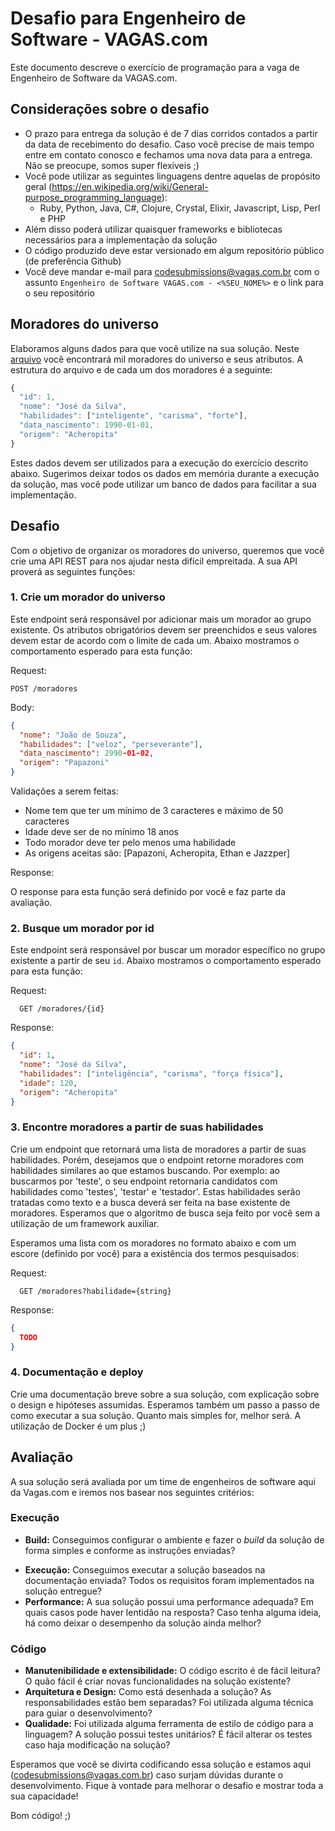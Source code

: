 # Desafio para Engenheiro de Software - VAGAS.com

Este documento descreve o exercício de programação para a vaga de Engenheiro de Software da VAGAS.com.

## Considerações sobre o desafio

* O prazo para entrega da solução é de 7 dias corridos contados a partir da data de recebimento do desafio. Caso você precise de mais tempo entre em contato conosco e fechamos uma nova data para a entrega. Não se preocupe, somos super flexíveis ;)
* Você pode utilizar as seguintes linguagens dentre aquelas de propósito geral (https://en.wikipedia.org/wiki/General-purpose_programming_language):
  * Ruby, Python, Java, C#, Clojure, Crystal, Elixir, Javascript, Lisp, Perl e PHP
* Além disso poderá utilizar quaisquer frameworks e bibliotecas necessários para a implementação da solução
* O código produzido deve estar versionado em algum repositório público (de preferência Github)
* Você deve mandar e-mail para codesubmissions@vagas.com.br com o assunto `Engenheiro de Software VAGAS.com - <%SEU_NOME%>` e o link para o seu repositório



## Moradores do universo

Elaboramos alguns dados para que você utilize na sua solução. Neste [arquivo](universo.json) você encontrará mil moradores do universo e seus atributos. A estrutura do arquivo e de cada um dos moradores é a seguinte:

```javascript
{
  "id": 1,
  "nome": "José da Silva",
  "habilidades": ["inteligente", "carisma", "forte"],
  "data_nascimento": 1990-01-01,
  "origem": "Acheropita"
}
```

Estes dados devem ser utilizados para a execução do exercício descrito abaixo. Sugerimos deixar todos os dados em memória durante a execução da solução, mas você pode utilizar um banco de dados para facilitar a sua implementação.



## Desafio

Com o objetivo de organizar os moradores do universo, queremos que você crie uma API REST para nos ajudar nesta difícil empreitada. A sua API proverá as seguintes funções:

### 1. Crie um morador do universo

Este endpoint será responsável por adicionar mais um morador ao grupo existente. Os atributos obrigatórios devem ser preenchidos e seus valores devem estar de acordo com o limite de cada um. Abaixo mostramos o comportamento esperado para esta função:

Request:
```
POST /moradores
```

Body:

```json
{
  "nome": "João de Souza",
  "habilidades": ["veloz", "perseverante"],
  "data_nascimento": 2990-01-02,
  "origem": "Papazoni"
}
```

Validações a serem feitas:

* Nome tem que ter um mínimo de 3 caracteres e máximo de 50 caracteres
* Idade deve ser de no mínimo 18 anos
* Todo morador deve ter pelo menos uma habilidade
* As origens aceitas são: [Papazoni, Acheropita, Ethan e Jazzper]

Response:

O response para esta função será definido por você e faz parte da avaliação.

### 2. Busque um morador por id

Este endpoint será responsável por buscar um morador específico no grupo existente a partir de seu `id`. Abaixo mostramos o comportamento esperado para esta função:

Request:
```
  GET /moradores/{id}
```

Response:

```json
{
  "id": 1,
  "nome": "José da Silva",
  "habilidades": ["inteligência", "carisma", "força física"],
  "idade": 120,
  "origem": "Acheropita"
}
```

### 3. Encontre moradores a partir de suas habilidades

Crie um endpoint que retornará uma lista de moradores a partir de suas habilidades. Porém, desejamos que o endpoint retorne moradores com habilidades similares ao que estamos buscando. Por exemplo: ao buscarmos por 'teste', o seu endpoint retornaria candidatos com habilidades como 'testes', 'testar' e 'testador'. Estas habilidades serão tratadas como texto e a busca deverá ser feita na base existente de moradores. Esperamos que o algoritmo de busca seja feito por você sem a utilização de um framework auxiliar.

Esperamos uma lista com os moradores no formato abaixo e com um escore (definido por você) para a existência dos termos pesquisados:

Request:
```
  GET /moradores?habilidade={string}
```

Response:

```json
{
  TODO
}
```

### 4. Documentação e deploy

Crie uma documentação breve sobre a sua solução, com explicação sobre o design e hipóteses assumidas. Esperamos também um passo a passo de como executar a sua solução. Quanto mais simples for, melhor será. A utilização de Docker é um plus ;)



## Avaliação

A sua solução será avaliada por um time de engenheiros de software aqui da Vagas.com e iremos nos basear nos seguintes critérios:

### Execução

- __Build:__ Conseguimos configurar o ambiente e fazer o _build_  da solução de forma simples e conforme as instruções enviadas?

* **Execução:** Conseguimos executar a solução baseados na documentação enviada? Todos os requisitos foram implementados na solução entregue?
* **Performance:** A sua solução possui uma performance adequada? Em quais casos pode haver lentidão na resposta? Caso tenha alguma ideia, há como deixar o desempenho da solução ainda melhor?

### Código

* **Manutenibilidade e extensibilidade:** O código escrito é de fácil leitura? O quão fácil é criar novas funcionalidades na solução existente?
* **Arquitetura e Design:** Como está desenhada a solução? As responsabilidades estão bem separadas? Foi utilizada alguma técnica para guiar o desenvolvimento?
* **Qualidade:** Foi utilizada alguma ferramenta de estilo de código para a linguagem? A solução possui testes unitários? É fácil alterar os testes caso haja modificação na solução?

Esperamos que você se divirta codificando essa solução e estamos aqui (codesubmissions@vagas.com.br) caso surjam dúvidas durante o desenvolvimento. Fique à vontade para melhorar o desafio e mostrar toda a sua capacidade!

Bom código! ;)

